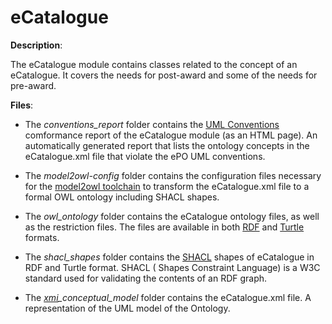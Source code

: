 # eCatalogue

**Description**:

The eCatalogue module contains classes related to the concept of an eCatalogue.
It covers the needs for post-award and some of the needs for pre-award.

**Files**:
- The *conventions_report* folder contains the [UML Conventions](https://meaningfy-ws.github.io/model2owl-docs/public-review/uml/conceptual-model-conventions.html) comformance report of the eCatalogue module (as an HTML page). An automatically generated report that lists the ontology concepts in the eCatalogue.xml file that violate the ePO UML conventions.


- The *model2owl-config* folder contains the configuration files necessary for the [model2owl toolchain](https://github.com/OP-TED/model2owl) to transform the eCatalogue.xml file to a formal OWL ontology including SHACL shapes.


- The *owl_ontology* folder contains the eCatalogue ontology files, as well as the restriction files. The files are available in both [RDF](https://www.w3.org/RDF/) and [Turtle](https://www.w3.org/TR/turtle/) formats. 


- The *shacl_shapes* folder contains the [SHACL](https://www.w3.org/TR/shacl/) shapes of eCatalogue in RDF and Turtle format. SHACL ( Shapes Constraint Language) is a W3C standard used for validating the contents of an RDF graph. 


- The *[xmi](https://www.omg.org/spec/XMI/)_conceptual_model* folder contains the eCatalogue.xml file. A representation of the UML model of the Ontology.






